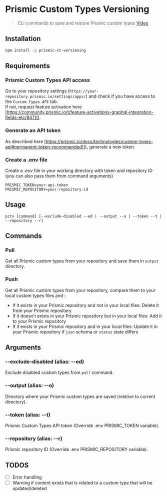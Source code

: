 # Prismic Custom Types Versioning

> CLI commands to save and restore Prismic custom types
> [Video](https://twitter.com/quentin_neyraud/status/1407000398699827200)


## Installation 

```bash
npm install -g prismic-ct-versioning
```



## Requirements

### Prismic Custom Types API access

Go to your repository settings (`https://your-repository.prismic.io/settings/apps/`) and check if you have access to the `Custom Types API` tab.  
If not, request feature activation here [https://community.prismic.io/t/feature-activations-graphql-integration-fields-etc/847]().

### Generate an API token

As described here [https://prismic.io/docs/technologies/custom-types-api#permanent-token-recommended](), generate a new token.

### Create a .env file

Create a .env file in your working directory with token and repository ID (you can also pass them from command arguments)

```
PRISMIC_TOKEN=your-api-token
PRISMIC_REPOSITORY=your-repository-id
```


## Usage

`pctv [command] [--exclude-disabled --ed | --output --o | --token --t | --repository --r]`

## Commands

### Pull

Get all Prismic custom types from your repository and save them in `output` directory.

### Push

Get all Prismic custom types from your repository, compare them to your local custom types files and :

- If it exists in your Prismic repository and not in your local files: Delete it from your Prismic repository
- If it doesn't exists in your Prismic repository but in your local files: Add it to your Prismic repository
- If it exists in your Prismic repository and in your local files: Update it in your Prismic repository if `json` schema or `status` state differs


## Arguments

### --exclude-disabled (alias: --ed)

Exclude disabled custom types from `pull` command.

### --output (alias: --o)

Directory where your Prismic custom types are saved (relative to current directory).

### --token (alias: --t)

Prismic Custom Types API token (Override .env PRISMIC_TOKEN variable).

### --repository (alias: --r)

Prismic repository ID (Override .env PRISMIC_REPOSITORY variable).



## TODOS

- [ ] Error handling
- [ ] Warning if content exists that is related to a custom type that will be updated/deleted 
